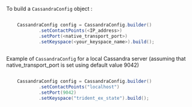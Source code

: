 To build a `CassandraConfig` object :

```java

	CassandraConfig config = CassandraConfig.builder()
			.setContactPoints(<IP_address>)
			.setPort(<native_transport_port>)
			.setKeyspace(<your_keyspace_name>).build();
	
```

Example of `CassandraConfig` for a local Cassandra server (assuming that native_transport_port is set using default value 9042)

```java

	CassandraConfig config = CassandraConfig.builder()
			.setContactPoints("localhost")
			.setPort(9042)
			.setKeyspace("trident_ex_state").build();
	
```

